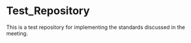 # Test_Repository
This is a test repository for implementing the standards discussed in the meeting.

